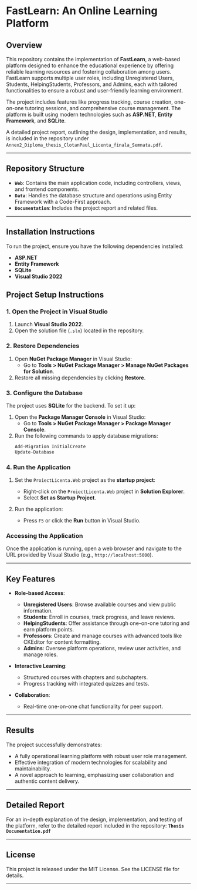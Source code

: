 # FastLearn: An Online Learning Platform

## Overview
This repository contains the implementation of **FastLearn**, a web-based platform designed to enhance the educational experience by offering reliable learning resources and fostering collaboration among users. FastLearn supports multiple user roles, including Unregistered Users, Students, HelpingStudents, Professors, and Admins, each with tailored functionalities to ensure a robust and user-friendly learning environment.

The project includes features like progress tracking, course creation, one-on-one tutoring sessions, and comprehensive course management. The platform is built using modern technologies such as **ASP.NET**, **Entity Framework**, and **SQLite**.

A detailed project report, outlining the design, implementation, and results, is included in the repository under `Annex2_Diploma_thesis_ClotanPaul_Licenta_finala_Semnata.pdf`.

---

## Repository Structure
- **`Web`**: Contains the main application code, including controllers, views, and frontend components.
- **`Data`**: Handles the database structure and operations using Entity Framework with a Code-First approach.
- **`Documentation`**: Includes the project report and related files.

---

## Installation Instructions
To run the project, ensure you have the following dependencies installed:
- **ASP.NET**
- **Entity Framework**
- **SQLite**
- **Visual Studio 2022**

## Project Setup Instructions

### 1. Open the Project in Visual Studio
1. Launch **Visual Studio 2022**.
2. Open the solution file (`.sln`) located in the repository.

### 2. Restore Dependencies
1. Open **NuGet Package Manager** in Visual Studio:
   - Go to **Tools > NuGet Package Manager > Manage NuGet Packages for Solution**.
2. Restore all missing dependencies by clicking **Restore**.

### 3. Configure the Database
The project uses **SQLite** for the backend. To set it up:
1. Open the **Package Manager Console** in Visual Studio:
   - Go to **Tools > NuGet Package Manager > Package Manager Console**.
2. Run the following commands to apply database migrations:
   ```bash
   Add-Migration InitialCreate
   Update-Database
   ```
### 4. Run the Application
1. Set the `ProiectLicenta.Web` project as the **startup project**:
   - Right-click on the `ProiectLicenta.Web` project in **Solution Explorer**.
   - Select **Set as Startup Project**.

2. Run the application:
   - Press `F5` or click the **Run** button in Visual Studio.

### Accessing the Application
Once the application is running, open a web browser and navigate to the URL provided by Visual Studio (e.g., `http://localhost:5000`).

---

## Key Features
- **Role-based Access**:
  - **Unregistered Users**: Browse available courses and view public information.
  - **Students**: Enroll in courses, track progress, and leave reviews.
  - **HelpingStudents**: Offer assistance through one-on-one tutoring and earn platform points.
  - **Professors**: Create and manage courses with advanced tools like CKEditor for content formatting.
  - **Admins**: Oversee platform operations, review user activities, and manage roles.

- **Interactive Learning**:
  - Structured courses with chapters and subchapters.
  - Progress tracking with integrated quizzes and tests.

- **Collaboration**:
  - Real-time one-on-one chat functionality for peer support.

---

## Results
The project successfully demonstrates:
- A fully operational learning platform with robust user role management.
- Effective integration of modern technologies for scalability and maintainability.
- A novel approach to learning, emphasizing user collaboration and authentic content delivery.

---

## Detailed Report
For an in-depth explanation of the design, implementation, and testing of the platform, refer to the detailed report included in the repository:
**`Thesis Documentation.pdf`**

---

## License
This project is released under the MIT License. See the LICENSE file for details.

---
